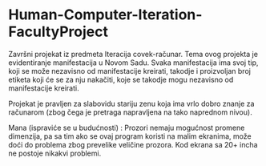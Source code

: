 # Human-Computer-Iteration-FacultyProject

Završni projekat iz predmeta Iteracija covek-računar.
Tema ovog projekta je evidentiranje manifestacija u Novom Sadu.
Svaka manifestacija ima svoj tip, koji se može nezavisno od manifestacije kreirati, takodje i proizvoljan broj etiketa koji će se za nju nakačiti, koje se takodje mogu nezavisno od manifestacije kreirati.

Projekat je pravljen za slabovidu stariju zenu koja ima vrlo dobro znanje za računarom (zbog čega je pretraga napravljena na tako naprednom nivou).

Mana (ispraviće se u budućnosti) : Prozori nemaju mogućnost promene dimenzija, pa sa tim ako se ovaj program koristi na malim ekranima, može doći do problema zbog prevelike veličine prozora. Kod ekrana sa 20+ incha ne postoje nikakvi problemi.